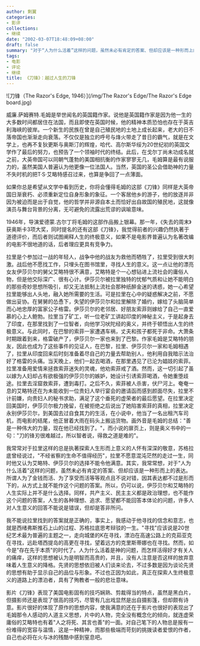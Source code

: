 ```yaml
---
author: 剩翼
categories:
- 影评
collections:
- 继续
date: "2002-03-07T18:48:09+08:00"
draft: false
summary: "对于“人为什么活着”这样的问题，虽然未必有肯定的答案、但却应该是一种形而上的表达。所谓人为了金钱而活、为了享受而活等等观点且不说对错，因其表达都不过是形而下的，从方式上就不能作这个问题的答案。"
tags:
- 电影
- 评论
- 继续
title: 《刀锋》：越过人生的刀锋
---
```


![刀锋（The Razor's Edge, 1946）](/img/The Razor's Edge/The Razor's Edge board.jpg)

威廉.萨姆赛特.毛姆是举世闻名的英国籍作家。说他是英国籍作家是因为他一生的大多数时间都居住在法国，而且即使在英国时候，他的精神本质恐怕也存在于英吉利海峡的彼岸。一个新生的民族在曾是自己殖民地的土地上成长起来，老大的日不落帝国也渐渐走向衰落。不仅仅是独立的呼号与烽火带走了昔日的霸气，就是在文学上，也再不复狄更斯与奥斯汀的辉煌，哈代、高尔斯华绥为20世纪初的英国文学作了最后的努力，也预告了一个领袖时代的终结。此后，在戈尔丁尚未功成名就之前，大英帝国可以同朝气蓬勃的美国相抗衡的作家寥寥无几，毛姆算是最有说服力的，虽然美国人普遍认为他更像一位法国人。当然，英国的圣公会借助神的力量不失时机的把T·S·艾略特感召过来，也算是争回了一点薄面。

如果你总是希望从文学中看到历史，你将会懂得毛姆的这部《刀锋》同样是大英帝国日渐衰朽、必须重新定位自身形象的象征。一个客居他乡的游子，他的放逐并非因为被迫而是出于自觉，他的哲学并非源自本土而恰好出自故国的殖民地，这就像演员与舞台背景的分离，无可避免的流露出荒谬的讽喻意味。

1946年，导演爱德蒙.古尔丁将毛姆的这部作品搬上银幕。那一年，《失去的周末》获奥斯卡3项大奖，同时提名的还有这部《刀锋》，我觉得前者的兴趣仍然执著于道德评价，而后者则试图阐释人生的终极意义，如果不是电影界普遍认为名著改编的电影不很地道的话，后者理应更具有竞争力。

拉里是个参加过一战的年轻人，战争中他的战友为救他而牺牲了，拉里受到很大刺激。战后他不愿找工作，只埋头在图书馆里，寻找人生的意义。这一点让他的漂亮女友伊莎贝尔的舅父艾略特很不满意，艾略特是个一心想钻进上流社会的庸俗人物，但是他交际深广、很有心计。伊莎贝尔被拉里独特的忧郁气质和让她不能明白的那些奇妙思想所吸引，却又无法抵制上流社会那种纸醉金迷的诱惑，她一心希望拉里能够出人头地，融入她所需要的生活。可是拉里在心中的疑惑解决之前，不愿做出妥协。在舅舅的怂恿下，失望的伊莎贝尔和拉里解除了婚约，嫁给了头脑简单而心地忠厚的富家公子格雷。伊莎贝尔的老邻居、好朋友索菲则嫁给了自己一直爱慕的心上人鲍勃。拉里当了矿工，听一位老矿工讲起印度的神秘主义，于是起身去了印度，在那里找到了一位智者，向他学习吠陀经的奥义，并终于顿悟出人生的终极意义。与此同时，在巴黎的索菲一家遭遇车祸，丈夫和孩子都死于非命。大萧条时期跟着到来，格雷破产了，伊莎贝尔一家也来到了巴黎。作家毛姆是艾略特的朋友，因此也成为了这些事件的见证人，在巴黎，拉里、伊莎贝尔一家和毛姆相遇了，拉里从印度回来后时刻准备着尽自己的力量去帮助别人，他利用自我暗示法治好了格雷的头痛。当天晚上，他们一起去喝酒，在那里遇见了已沦为娼妓的索菲。拉里准备用爱情来拯救索菲迷失的灵魂，他劝索菲戒了酒。然而，这一切引起了虽以嫁为人妇却占有欲极强的伊莎贝尔的嫉妒，她设计引诱索菲喝酒，令她重堕歧途。拉里去淫窟救索菲，遭到毒打。之后不久，索菲被人杀害，伏尸河上。奄奄一息的艾略特还在为未能收到一位贵妇人举行宴会的邀请函而感到颜面尽失，拉里不计前嫌，向贵妇人的秘书求助，满足了这个垂死的虚荣者的最后愿望。在拉里决定回美国时，伊莎贝尔极力挽留，在被拒绝之后说出了她陷害索菲的真相，拉里决定永别伊莎贝尔，到美国去过自食其力的生活，在小说中，他当了一名出租汽车司机，而电影的结尾，他正冒着大雨在码头上搬运货物。画外音是毛姆的总结："善是一种伟大的力量，现在他已经找到了。"，而小说的扉页上，则是奥义书中的一句："刀的锋刃很难越过，所以智者说，得救之道是难的"。

我常常对于拉里这样的总是执著探索人生形而上意义的人怀有深深的敬意，苏格拉底曾经说过，"不经省察的生命不值得经历"，拉里不愿意混沌茫然的走过一生，同时他又认为艾略特、伊莎贝尔的选择不能令他满意。其实，我常常想，对于"人为什么活着"这样的问题，虽然未必有肯定的答案、但却应该是一种形而上的表达。所谓人为了金钱而活、为了享受而活等等观点且不说对错，因其表达都不过是形而下的，从方式上就不能作这个问题的答案。所以，仍可以说，伊莎贝尔和艾略特的人生实际上并不是什么选择。同样，共产主义、民主主义都是政治理想，也不能作这个问题的答案，人生的各种理想、追求、愿望都不能回答本体论的问题，许多人对人生意义的回答不能说是错误，但却是答非所问。

我不能说拉里找到的答案就是正确的，事实上，我感动于他寻找的信念和意志，也就是西绪弗斯推石上山的过程、苏格拉底思考辩驳的一生。"寻找"应该说是20世纪艺术最为普遍的主题之一，走向城堡的K在寻找，漂泊在高速公路上的克茹亚克在寻找，远赴塔西提岛的高更在寻找，望着远方的克里斯蒂娜也在寻找。然而，如今是"存在先于本质"的时代了。人为什么活着是神的问题，而怎样活得好才有关人的痛痒，这样的思想被认为是明智而高贵的，并且，没有人注意是否这样的放弃意味着人生意义的降格。先贤的思想依旧被人们谈来论去，不过多数是因为谈论先贤的思想有助于显示自己的品位与形象。不过也正因为如此，真正在探索人生终极意义的道路上的漂泊者，具有了殉教者一般的悲壮意味。

影片《刀锋》表现了美国电影固有的技巧娴熟、剪裁得当的特点，虽然是黑白片，但摄影师还是表现了很高的技巧，尽管有几出戏显然是出自摄影篷，但却颇有诗意。影片很好的体现了原作的思想内容，使我满意的还在于影片也很好的表现出了毛姆那令人感动的人道主义思想，片中的人物，完全没有概念化的倾向，就连虚荣庸俗的艾略特也有着"人之将死、其言也善"的一面。对自己笔下的人物总是报有一份难得的宽容与温情，这是一种精神，而那些极端而苛刻的挑拨读者爱恨的作者，自己也必将在火与冰的残酷中感到窒息吧。
